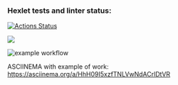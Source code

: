 ### Hexlet tests and linter status:
[![Actions Status](https://github.com/movmovbaby/frontend-project-lvl2/workflows/hexlet-check/badge.svg)](https://github.com/movmovbaby/frontend-project-lvl2/actions)

<a href="https://codeclimate.com/github/codeclimate/codeclimate/maintainability"><img src="https://api.codeclimate.com/v1/badges/a99a88d28ad37a79dbf6/maintainability" /></a>

![example workflow](https://github.com/movmovbaby/frontend-project-lvl2/actions/workflows/project-lint.yml/badge.svg)


ASCIINEMA with example of work:
https://asciinema.org/a/HhH09I5xzfTNLVwNdACrlDtVR
